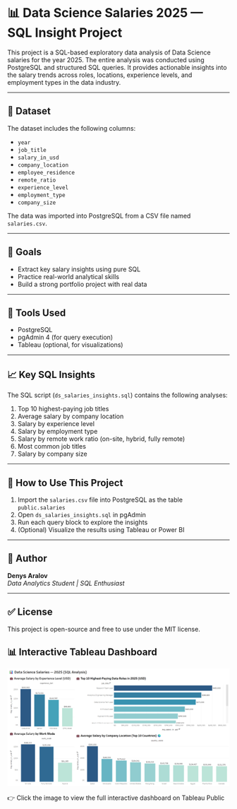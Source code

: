 # 📊 Data Science Salaries 2025 — SQL Insight Project

This project is a SQL-based exploratory data analysis of Data Science salaries for the year 2025. The entire analysis was conducted using PostgreSQL and structured SQL queries. It provides actionable insights into the salary trends across roles, locations, experience levels, and employment types in the data industry.

---

## 📁 Dataset
The dataset includes the following columns:
- `year`
- `job_title`
- `salary_in_usd`
- `company_location`
- `employee_residence`
- `remote_ratio`
- `experience_level`
- `employment_type`
- `company_size`

The data was imported into PostgreSQL from a CSV file named `salaries.csv`.

---

## 🎯 Goals
- Extract key salary insights using pure SQL
- Practice real-world analytical skills
- Build a strong portfolio project with real data

---

## 🔧 Tools Used
- PostgreSQL
- pgAdmin 4 (for query execution)
- Tableau (optional, for visualizations)

---

## 📈 Key SQL Insights
The SQL script (`ds_salaries_insights.sql`) contains the following analyses:
1. Top 10 highest-paying job titles
2. Average salary by company location
3. Salary by experience level
4. Salary by employment type
5. Salary by remote work ratio (on-site, hybrid, fully remote)
6. Most common job titles
7. Salary by company size

---

## 🚀 How to Use This Project
1. Import the `salaries.csv` file into PostgreSQL as the table `public.salaries`
2. Open `ds_salaries_insights.sql` in pgAdmin
3. Run each query block to explore the insights
4. (Optional) Visualize the results using Tableau or Power BI

---

## 🧠 Author
**Denys Aralov**  
_Data Analytics Student | SQL Enthusiast_

---

## ✅ License
This project is open-source and free to use under the MIT license.

## 📊 Interactive Tableau Dashboard

[![Dashboard Preview](dashboard_salaries_2025.png)](https://public.tableau.com/views/salaries_2025/Dashboard1)

👉 Click the image to view the full interactive dashboard on Tableau Public
